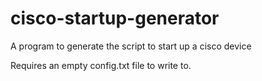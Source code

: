# cisco-startup-generator
A program to generate the script to start up a cisco device

Requires an empty config.txt file to write to.
